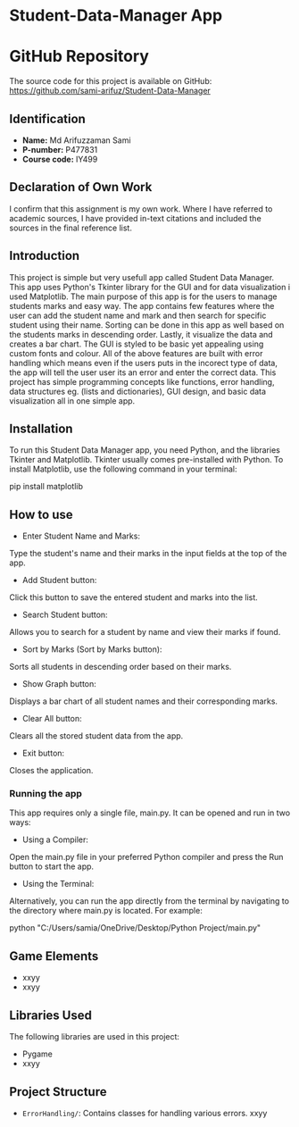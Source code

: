 # Student-Data-Manager App

# GitHub Repository
The source code for this project is available on GitHub: https://github.com/sami-arifuz/Student-Data-Manager

## Identification
- **Name:**  Md Arifuzzaman Sami
- **P-number:** P477831  
- **Course code:** IY499 

## Declaration of Own Work
I confirm that this assignment is my own work.
Where I have referred to academic sources, I have provided in-text citations and included the sources in the final reference list.

## Introduction
This project is simple but very usefull app called Student Data Manager. This app uses Python's Tkinter library for the GUI and for data visualization i used Matplotlib. The main purpose of this app is for the users to manage students marks and easy way. The app contains few features where the user can add the student name and mark and then search for specific student using their name. Sorting can be done in this app as well based on the students marks in descending order. Lastly, it visualize the data and creates a bar chart. The GUI is styled to be basic yet appealing using custom fonts and colour. All of the above features are built with error handling which means even if the users puts in the incorect type of data, the app will tell the user user its an error and enter the correct data. This project has simple programming concepts like functions, error handling, data structures eg. (lists and dictionaries), GUI design, and basic data visualization all in one simple app.

## Installation
To run this Student Data Manager app, you need Python, and the libraries Tkinter and Matplotlib. Tkinter usually comes pre-installed with Python. To install Matplotlib, use the following command in your terminal:

pip install matplotlib

## How to use
- Enter Student Name and Marks:

Type the student's name and their marks in the input fields at the top of the app.

- Add Student button:

Click this button to save the entered student and marks into the list.

- Search Student button:

Allows you to search for a student by name and view their marks if found.

- Sort by Marks (Sort by Marks button):

Sorts all students in descending order based on their marks.

- Show Graph button:

Displays a bar chart of all student names and their corresponding marks.

- Clear All button:

Clears all the stored student data from the app.

- Exit button:

Closes the application.

### Running the app
This app requires only a single file, main.py. It can be opened and run in two ways:

- Using a Compiler:

Open the main.py file in your preferred Python compiler and press the Run button to start the app.

- Using the Terminal:
  
Alternatively, you can run the app directly from the terminal by navigating to the directory where main.py is located. For example: 

python "C:/Users/samia/OneDrive/Desktop/Python Project/main.py"

## Game Elements
- xxyy 
- xxyy 

## Libraries Used
The following libraries are used in this project:
- Pygame
- xxyy

## Project Structure
- `ErrorHandling/`: Contains classes for handling various errors.
xxyy


